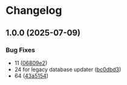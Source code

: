 # Changelog

## 1.0.0 (2025-07-09)


### Bug Fixes

* 11 ([06809e2](https://github.com/zentrum-lexikographie/lex/commit/06809e2e3ce45f637a40365f53eb79f390abb6f7))
* 24 for legacy database updater ([bc0dbd3](https://github.com/zentrum-lexikographie/lex/commit/bc0dbd35fb73c7ea288198416043b2bcda9721c1))
* 64 ([43a5154](https://github.com/zentrum-lexikographie/lex/commit/43a51541ea3b69e786db6e46c79baf691f98b481))
